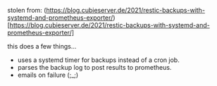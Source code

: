 stolen from:
(https://blog.cubieserver.de/2021/restic-backups-with-systemd-and-prometheus-exporter/)[https://blog.cubieserver.de/2021/restic-backups-with-systemd-and-prometheus-exporter/]

this does a few things...
* uses a systemd timer for backups instead of a cron job.
* parses the backup log to post results to prometheus.
* emails on failure (;_;)
